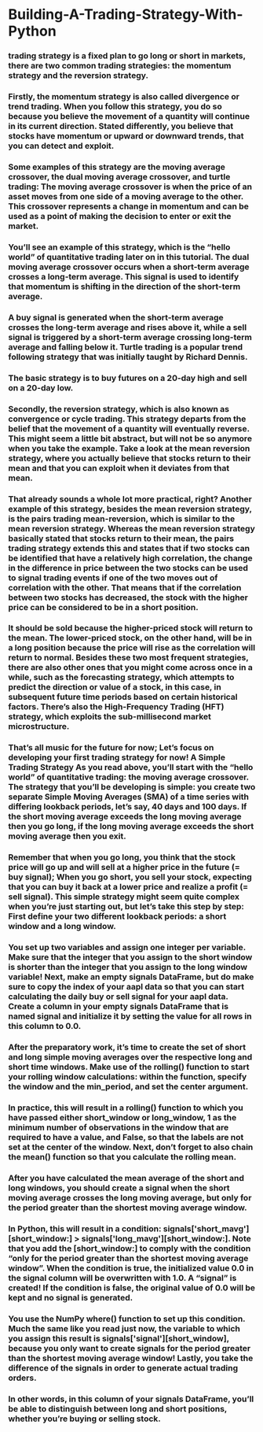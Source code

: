 # Building-A-Trading-Strategy-With-Python
### trading strategy is a fixed plan to go long or short in markets,  there are two common trading strategies: the momentum strategy and the reversion strategy. 

 ###  Firstly, the momentum strategy is also called divergence or trend trading. When you follow this strategy, you do so because you believe the movement of a quantity will continue in its current direction. Stated differently, you believe that stocks have momentum or upward or downward trends, that you can detect and exploit. 
###     Some examples of this strategy are the moving average crossover, the dual moving average crossover, and turtle trading:  The moving average crossover is when the price of an asset moves from one side of a moving average to the other. This crossover represents a change in momentum and can be used as a point of making the decision to enter or exit the market. 
###    You’ll see an example of this strategy, which is the “hello world” of quantitative trading later on in this tutorial. The dual moving average crossover occurs when a short-term average crosses a long-term average. This signal is used to identify that momentum is shifting in the direction of the short-term average. 
###    A buy signal is generated when the short-term average crosses the long-term average and rises above it, while a sell signal is triggered by a short-term average crossing long-term average and falling below it. Turtle trading is a popular trend following strategy that was initially taught by Richard Dennis. 
###    The basic strategy is to buy futures on a 20-day high and sell on a 20-day low.  
###  Secondly, the reversion strategy, which is also known as convergence or cycle trading. This strategy departs from the belief that the movement of a quantity will eventually reverse. This might seem a little bit abstract, but will not be so anymore when you take the example. Take a look at the mean reversion strategy, where you actually believe that stocks return to their mean and that you can exploit when it deviates from that mean.  
###    That already sounds a whole lot more practical, right?  Another example of this strategy, besides the mean reversion strategy, is the pairs trading mean-reversion, which is similar to the mean reversion strategy. Whereas the mean reversion strategy basically stated that stocks return to their mean, the pairs trading strategy extends this and states that if two stocks can be identified that have a relatively high correlation, the change in the difference in price between the two stocks can be used to signal trading events if one of the two moves out of correlation with the other. That means that if the correlation between two stocks has decreased, the stock with the higher price can be considered to be in a short position. 
###    It should be sold because the higher-priced stock will return to the mean. The lower-priced stock, on the other hand, will be in a long position because the price will rise as the correlation will return to normal.  Besides these two most frequent strategies, there are also other ones that you might come across once in a while, such as the forecasting strategy, which attempts to predict the direction or value of a stock, in this case, in subsequent future time periods based on certain historical factors. There’s also the High-Frequency Trading (HFT) strategy, which exploits the sub-millisecond market microstructure.  
###    That’s all music for the future for now; Let’s focus on developing your first trading strategy for now!  A Simple Trading Strategy As you read above, you’ll start with the “hello world” of quantitative trading: the moving average crossover. The strategy that you’ll be developing is simple: you create two separate Simple Moving Averages (SMA) of a time series with differing lookback periods, let’s say, 40 days and 100 days. If the short moving average exceeds the long moving average then you go long, if the long moving average exceeds the short moving average then you exit.  
###    Remember that when you go long, you think that the stock price will go up and will sell at a higher price in the future (= buy signal); When you go short, you sell your stock, expecting that you can buy it back at a lower price and realize a profit (= sell signal).  This simple strategy might seem quite complex when you’re just starting out, but let’s take this step by step:  First define your two different lookback periods: a short window and a long window. 
###    You set up two variables and assign one integer per variable. Make sure that the integer that you assign to the short window is shorter than the integer that you assign to the long window variable! Next, make an empty signals DataFrame, but do make sure to copy the index of your aapl data so that you can start calculating the daily buy or sell signal for your aapl data. Create a column in your empty signals DataFrame that is named signal and initialize it by setting the value for all rows in this column to 0.0. 
###    After the preparatory work, it’s time to create the set of short and long simple moving averages over the respective long and short time windows. Make use of the rolling() function to start your rolling window calculations: within the function, specify the window and the min_period, and set the center argument. 
###    In practice, this will result in a rolling() function to which you have passed either short_window or long_window, 1 as the minimum number of observations in the window that are required to have a value, and False, so that the labels are not set at the center of the window. Next, don’t forget to also chain the mean() function so that you calculate the rolling mean.
###    After you have calculated the mean average of the short and long windows, you should create a signal when the short moving average crosses the long moving average, but only for the period greater than the shortest moving average window. 
###   In Python, this will result in a condition: signals['short_mavg'][short_window:] > signals['long_mavg'][short_window:]. Note that you add the [short_window:] to comply with the condition “only for the period greater than the shortest moving average window”. When the condition is true, the initialized value 0.0 in the signal column will be overwritten with 1.0. A “signal” is created! If the condition is false, the original value of 0.0 will be kept and no signal is generated. 
###   You use the NumPy where() function to set up this condition. Much the same like you read just now, the variable to which you assign this result is signals['signal'][short_window], because you only want to create signals for the period greater than the shortest moving average window! Lastly, you take the difference of the signals in order to generate actual trading orders. 
###   In other words, in this column of your signals DataFrame, you’ll be able to distinguish between long and short positions, whether you’re buying or selling stock.
